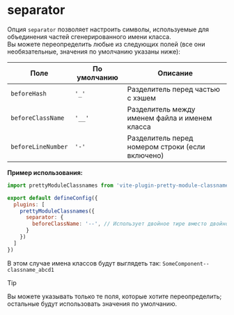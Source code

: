 # separator

Опция `separator` позволяет настроить символы, используемые для объединения частей сгенерированного имени класса.  
Вы можете переопределить любые из следующих полей (все они необязательные, значения по умолчанию указаны ниже):

| Поле                | По умолчанию | Описание                                             |
|---------------------|--------------|------------------------------------------------------|
| `beforeHash`        | `'_'`        | Разделитель перед частью с хэшем                     |
| `beforeClassName`   | `'__'`       | Разделитель между именем файла и именем класса       |
| `beforeLineNumber`  | `'-'`        | Разделитель перед номером строки (если включено)     |

**Пример использования:**
```js
import prettyModuleClassnames from 'vite-plugin-pretty-module-classnames'

export default defineConfig({
  plugins: [
    prettyModuleClassnames({
      separator: {
        beforeClassName: '--', // Использует двойное тире вместо двойного подчёркивания
      }
    })
  ]
})
```

В этом случае имена классов будут выглядеть так:
`SomeComponent--classname_abcd1`

> [!TIP]
> Вы можете указывать только те поля, которые хотите переопределить; остальные будут использовать значения по умолчанию.